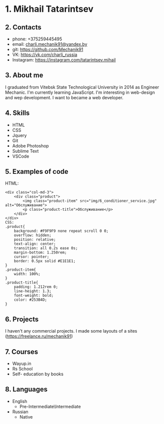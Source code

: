 # 1. Mikhail Tatarintsev
## 2. Contacts
 * phone: +375259445495
 * email: <charli.mechanik91@yandex.by>
 * git: <https://github.com/Mechanik91>
 * VK: <https://vk.com/charli_russia>
 * Instagram: <https://instagram.com/tatarintsev.mihail>
## 3. About me
 I graduated from Vitebsk State Technological University in 2014 as Engineer Mechanic. I'm currently learning JavaScript. I'm interesting in web-design and wep development. I want to became a web developer.
## 4. Skills
 * HTML
 * CSS
 * Jquery
 * Git
 * Adobe Photoshop
 * Sublime Text
 * VSCode
## 5. Examples of code
HTML:
```
<div class="col-md-3">
	<div class="product">
		<img class="product-item" src="img/6_conditioner_service.jpg" alt="Обслуживание">
		<p class="product-title">Обслуживание</p>
	</div>
</div>
CSS:
.product{
	background: #F9F9F9 none repeat scroll 0 0;
	overflow: hidden;
	position: relative;
	text-align: center;
	transition: all 0.2s ease 0s;
	margin-bottom: 1.250rem;
	cursor: pointer;
	border: 0.5px solid #E1E1E1;
}
.product-item{
	width: 100%;
}
.product-title{
	padding: 1.212rem 0;
	line-height: 1.3;
	font-weight: bold;
	color: #253B4D;
}
```
## 6. Projects
I haven't any commercial projects. I made some layouts of a sites (<https://freelance.ru/mechanik91>)
## 7. Courses
* Wayup.in
* Rs School
* Self- education by books
## 8. Languages
* English
  * Pre-Intermediate\Intermediate
* Russian
  * Native
